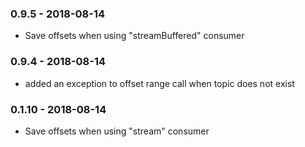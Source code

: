 ### 0.9.5 - 2018-08-14
* Save offsets when using "streamBuffered" consumer
### 0.9.4 - 2018-08-14
* added an exception to offset range call when topic does not exist
### 0.1.10 - 2018-08-14
* Save offsets when using "stream" consumer